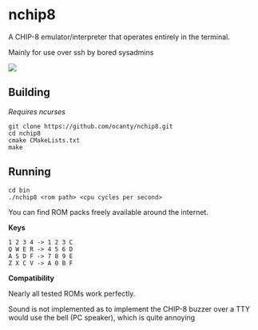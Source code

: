 nchip8
==
A CHIP-8 emulator/interpreter that operates entirely in the terminal.

Mainly for use over ssh by bored sysadmins

![](https://giant.gfycat.com/GratefulCookedHalicore.gif)

Building
----
_Requires ncurses_

```
git clone https://github.com/ocanty/nchip8.git
cd nchip8
cmake CMakeLists.txt
make
```

Running
----
```
cd bin
./nchip8 <rom path> <cpu cycles per second>
```

You can find ROM packs freely available around the internet.

**Keys**

```
1 2 3 4 -> 1 2 3 C
Q W E R -> 4 5 6 D
A S D F -> 7 8 9 E
Z X C V -> A 0 B F
```

**Compatibility**

Nearly all tested ROMs work perfectly.

Sound is not implemented as to implement the CHIP-8 buzzer over a TTY would use the bell (PC speaker), which is quite annoying
